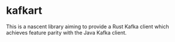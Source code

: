 # kafkart
This is a nascent library aiming to provide a Rust Kafka client which achieves feature parity with
the Java Kafka client.
